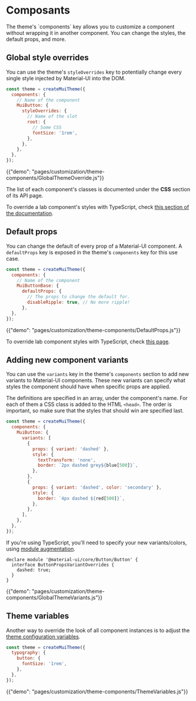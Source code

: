 # Composants

<p class="description">The theme's `components` key allows you to customize a component without wrapping it in another component. You can change the styles, the default props, and more.</p>

## Global style overrides

You can use the theme's `styleOverrides` key to potentially change every single style injected by Material-UI into the DOM.

```js
const theme = createMuiTheme({
  components: {
    // Name of the component
    MuiButton: {
      styleOverrides: {
        // Name of the slot
        root: {
          // Some CSS
          fontSize: '1rem',
        },
      },
    },
  },
});
```

{{"demo": "pages/customization/theme-components/GlobalThemeOverride.js"}}

The list of each component's classes is documented under the **CSS** section of its API page.

To override a lab component's styles with TypeScript, check [this section of the documentation](/components/about-the-lab/#typescript).

## Default props

You can change the default of every prop of a Material-UI component. A `defaultProps` key is exposed in the theme's `components` key for this use case.

```js
const theme = createMuiTheme({
  components: {
    // Name of the component
    MuiButtonBase: {
      defaultProps: {
        // The props to change the default for.
        disableRipple: true, // No more ripple!
      },
  },
});
```

{{"demo": "pages/customization/theme-components/DefaultProps.js"}}

To override lab component styles with TypeScript, check [this page](/components/about-the-lab/#typescript).

## Adding new component variants

You can use the `variants` key in the theme's `components` section to add new variants to Material-UI components. These new variants can specify what styles the component should have when specific props are applied.

The definitions are specified in an array, under the component's name. For each of them a CSS class is added to the HTML `<head>`. The order is important, so make sure that the styles that should win are specified last.

```js
const theme = createMuiTheme({
  components: {
    MuiButton: {
      variants: [
        {
          props: { variant: 'dashed' },
          style: {
            textTransform: 'none',
            border: `2px dashed grey${blue[500]}`,
          },
        },
        {
          props: { variant: 'dashed', color: 'secondary' },
          style: {
            border: `4px dashed ${red[500]}`,
          },
        },
      ],
    },
  },
});
```

If you're using TypeScript, you'll need to specify your new variants/colors, using [module augmentation](https://www.typescriptlang.org/docs/handbook/declaration-merging.html#module-augmentation).

<!-- Tested with packages/material-ui/test/typescript/augmentation/themeComponents.spec.ts -->

```tsx
declare module '@material-ui/core/Button/Button' {
  interface ButtonPropsVariantOverrides {
    dashed: true;
  }
}
```

{{"demo": "pages/customization/theme-components/GlobalThemeVariants.js"}}

## Theme variables

Another way to override the look of all component instances is to adjust the [theme configuration variables](/customization/theming/#theme-configuration-variables).

```js
const theme = createMuiTheme({
  typography: {
    button: {
      fontSize: '1rem',
    },
  },
});
```

{{"demo": "pages/customization/theme-components/ThemeVariables.js"}}
